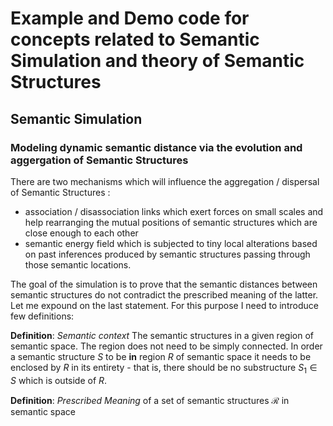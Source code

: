 # Example and Demo code for concepts related to Semantic Simulation and theory of Semantic Structures

## Semantic Simulation

### Modeling dynamic semantic distance via the evolution and aggergation of Semantic Structures 

There are two mechanisms which will influence the aggregation / dispersal of Semantic Structures :

 * association / disassociation links which exert forces on small scales and help rearranging the mutual positions of semantic structures which are close enough to each other
 * semantic energy field which is subjected to tiny local alterations based on past inferences produced by semantic structures passing through those semantic locations.

The goal of the simulation is to prove that the semantic distances between semantic structures do not contradict the prescribed meaning of the latter. Let me expound on the last statement. For this purpose I need to introduce few definitions:

**Definition**: _Semantic context_
The semantic structures in a given region of semantic space. The region does not need to be simply connected. In order a semantic structure $S$ to be **in** region $R$ of semantic space it needs to be enclosed by $R$ in its entirety - that is, there should be no substructure $S_1 \in S$ which is outside of $R$. 

**Definition**: _Prescribed Meaning_ of a set of semantic structures $\mathcal{R}$ in semantic space

